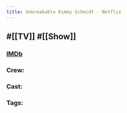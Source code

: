 ```yaml
---
title: Unbreakable Kimmy Schmidt - Netflix
---
```


## #[[TV]] #[[Show]]
### [IMDb]()

### Crew: 

### Cast: 

### Tags: 
